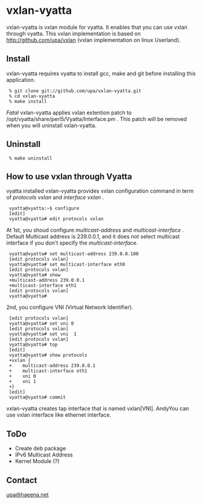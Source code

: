 vxlan-vyatta
============

vxlan-vyatta is vxlan module for vyatta. It enables that you can use
vxlan through vyatta. This vxlan implementation is based on
http://github.com/upa/vxlan (vxlan implementation on linux Userland).


Install
-------
vxlan-vyatta requires vyatta to install gcc, make and git before 
installing this application.

	 
	 % git clone git://github.com/upa/vxlan-vyatta.git
	 % cd vxlan-vyatta
	 % make install

*Fatal* vxlan-vyatta applies vxlan extention patch to 
/opt/vyatta/share/perl5/Vyatta/Interface.pm . This patch will be removed 
when you will uninstall vxlan-vyatta.
	  

Uninstall
---------
	 % make uninstall


How to use vxlan through Vyatta
-------------------------------
vyatta installed vxlan-vyatta provides vxlan configuration command in term of 
_protocols vxlan_ and _interface vxlan_ .

	 vyatta@vyatta:~$ configure
 	 [edit]
	 vyatta@vyatta# edit protocols vxlan 

At 1st, you shoud configure _multicast-address_ and
_multicast-interface_ .  Default Multicast address is 239.0.0.1, and
it does not select multicast interface if you don't specify the
_multicast-interface_. 

	 vyatta@vyatta# set multicast-address 239.0.0.100
	 [edit protocols vxlan]
	 vyatta@vyatta# set multicast-interface eth0
	 [edit protocols vxlan]
	 vyatta@vyatta# show
	 +multicast-address 239.0.0.1
	 +multicast-interface eth1
	 [edit protocols vxlan]
	 vyatta@vyatta#

2nd, you configure VNI (Virtual Network Identifier). 

	 [edit protocols vxlan]
	 vyatta@vyatta# set vni 0
	 [edit protocols vxlan]
	 vyatta@vyatta# set vni  1
	 [edit protocols vxlan]
	 vyatta@vyatta# top
	 [edit]
 	 vyatta@vyatta# show protocols
	 +vxlan {
	 +    multicast-address 239.0.0.1
	 +    multicast-interface eth1
 	 +    vni 0
	 +    vni 1
	 +}
	 [edit]
	 vyatta@vyatta# commit


vxlan-vyatta creates tap interface that is named vxlan[VNI]. 
AndyYou can use vxlan interface like ethernet interface.


ToDo
----
- Create deb package
- IPv6 Multicast Address
- Kernel Module (?)


Contact
-------
upa@haeena.net


